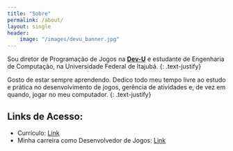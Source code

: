 ```yaml
---
title: "Sobre"
permalink: /about/
layout: single
header:
    image: "/images/devu_banner.jpg"
---
```


Sou diretor de Programação de Jogos na [**Dev-U**](https://www.facebook.com/DevUnifei/) e estudante de Engenharia de Computação, na Universidade Federal de Itajubá.
{: .text-justify}

Gosto de estar sempre aprendendo. Dedico todo meu tempo livre ao estudo e prática no desenvolvimento de jogos, gerência de atividades e, de vez em quando, jogar no meu computador.
{: .text-justify}

## Links de Acesso:
* Currículo: [Link](/assets/files/resume.pdf)
* Minha carreira como Desenvolvedor de Jogos: [Link](/career/)

<object data="{{ post.file_document_path }}" width="1000" height="1000" type='application/pdf'/>